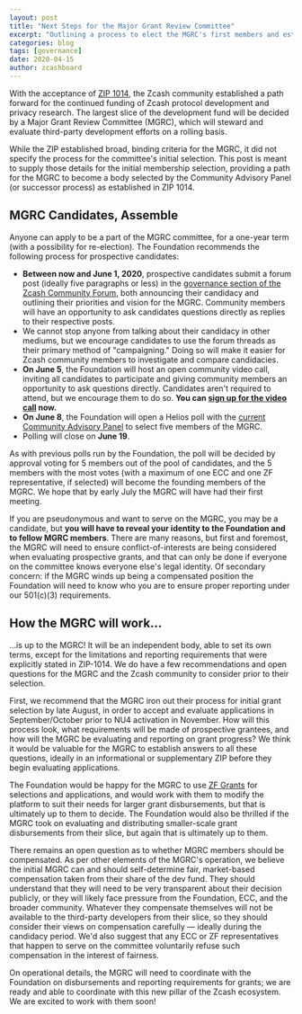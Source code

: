 ```yaml
---
layout: post
title: "Next Steps for the Major Grant Review Committee"
excerpt: "Outlining a process to elect the MGRC's first members and establish its independence."
categories: blog
tags: [governance]
date: 2020-04-15
author: zcashboard
---
```


With the acceptance of [ZIP 1014](https://zips.z.cash/zip-1014), the Zcash community established a path forward for the continued funding of Zcash protocol development and privacy research. The largest slice of the development fund will be decided by a Major Grant Review Committee (MGRC), which will steward and evaluate third-party development efforts on a rolling basis.

While the ZIP established broad, binding criteria for the MGRC, it did not specify the process for the committee's initial selection. This post is meant to supply those details for the initial membership selection, providing a path for the MGRC to become a body selected by the Community Advisory Panel (or successor process) as established in ZIP 1014.

## MGRC Candidates, Assemble

Anyone can apply to be a part of the MGRC committee, for a one-year term (with a possibility for re-election). The Foundation recommends the following process for prospective candidates:

- **Between now and June 1, 2020**, prospective candidates submit a forum post (ideally five paragraphs or less) in the [governance section of the Zcash Community Forum](https://forum.zcashcommunity.com/c/governance/25), both announcing their candidacy and outlining their priorities and vision for the MGRC. Community members will have an opportunity to ask candidates questions directly as replies to their respective posts.
- We cannot stop anyone from talking about their candidacy in other mediums, but we encourage candidates to use the forum threads as their primary method of "campaigning." Doing so will make it easier for Zcash community members to investigate and compare candidacies.
- **On June 5**, the Foundation will host an open community video call, inviting all candidates to participate and giving community members an opportunity to ask questions directly. Candidates aren't required to attend, but we encourage them to do so. **You can [sign up for the video call](https://docs.google.com/forms/d/e/1FAIpQLSf6EYgltygIkOHBWo5HgSay_74XN3pWH8o792rByuzPsaMPkQ/viewform?usp=sf_link) now.**
- **On June 8**, the Foundation will open a Helios poll with the [current Community Advisory Panel](https://github.com/ZcashFoundation/zfnd/blob/bdd3ec9434e90f436acc9655ece70f634cb47681/governance/community-advisory-panel.md) to select five members of the MGRC.
- Polling will close on **June 19**.

As with previous polls run by the Foundation, the poll will be decided by approval voting for 5 members out of the pool of candidates, and the 5 members with the most votes (with a maximum of one ECC and one ZF representative, if selected) will become the founding members of the MGRC. We hope that by early July the MGRC will have had their first meeting.

If you are pseudonymous and want to serve on the MGRC, you may be a candidate, but **you will have to reveal your identity to the Foundation and to fellow MGRC members**. There are many reasons, but first and foremost, the MGRC will need to ensure conflict-of-interests are being considered when evaluating prospective grants, and that can only be done if everyone on the committee knows everyone else's legal identity. Of secondary concern: if the MGRC winds up being a compensated position the Foundation will need to know who you are to ensure proper reporting under our 501(c)(3) requirements.

## How the MGRC will work...

...is up to the MGRC! It will be an independent body, able to set its own terms, except for the limitations and reporting requirements that were explicitly stated in ZIP-1014. We do have a few recommendations and open questions for the MGRC and the Zcash community to consider prior to their selection.

First, we recommend that the MGRC iron out their process for initial grant selection by late August, in order to accept and evaluate applications in September/October prior to NU4 activation in November. How will this process look, what requirements will be made of prospective grantees, and how will the MGRC be evaluating and reporting on grant progress? We think it would be valuable for the MGRC to establish answers to all these questions, ideally in an informational or supplementary ZIP before they begin evaluating applications.

The Foundation would be happy for the MGRC to use [ZF Grants](https://grants.zfnd.org) for selections and applications, and would work with them to modify the platform to suit their needs for larger grant disbursements, but that is ultimately up to them to decide. The Foundation would also be thrilled if the MGRC took on evaluating and distributing smaller-scale grant disbursements from their slice, but again that is ultimately up to them.

There remains an open question as to whether MGRC members should be compensated. As per other elements of the MGRC's operation, we believe the initial MGRC can and should self-determine fair, market-based compensation taken from their share of the dev fund. They should understand that they will need to be very transparent about their decision publicly, or they will likely face pressure from the Foundation, ECC, and the broader community. Whatever they compensate themselves will not be available to the third-party developers from their slice, so they should consider their views on compensation carefully — ideally during the candidacy period. We'd also suggest that any ECC or ZF representatives that happen to serve on the committee voluntarily refuse such compensation in the interest of fairness.

On operational details, the MGRC will need to coordinate with the Foundation on disbursements and reporting requirements for grants; we are ready and able to coordinate with this new pillar of the Zcash ecosystem. We are excited to work with them soon!

